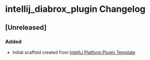 <!-- Keep a Changelog guide -> https://keepachangelog.com -->

# intellij_diabrox_plugin Changelog

## [Unreleased]
### Added
- Initial scaffold created from [IntelliJ Platform Plugin Template](https://github.com/JetBrains/intellij-platform-plugin-template)
